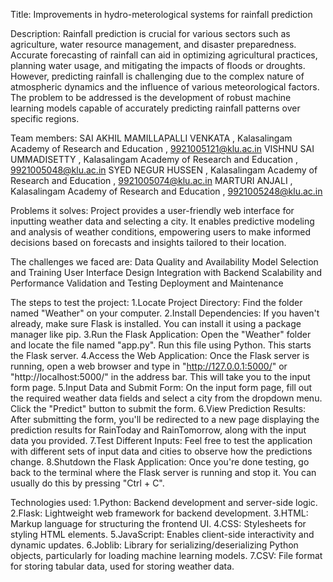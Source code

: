 Title: 
Improvements in hydro-meterological systems for rainfall prediction

Description:
Rainfall prediction is crucial for various sectors such as agriculture, water resource management, and disaster preparedness. 
Accurate forecasting of rainfall can aid in optimizing agricultural practices, planning water usage, and mitigating the impacts of floods or droughts.
However, predicting rainfall is challenging due to the complex nature of atmospheric dynamics and the influence of various meteorological factors.
The problem to be addressed is the development of robust machine learning models capable of accurately predicting rainfall patterns over specific regions.

Team members:
SAI AKHIL MAMILLAPALLI VENKATA , Kalasalingam Academy of Research and Education , 9921005121@klu.ac.in
VISHNU SAI UMMADISETTY , Kalasalingam Academy of Research and Education , 9921005048@klu.ac.in
SYED NEGUR HUSSEN , Kalasalingam Academy of Research and Education , 9921005074@klu.ac.in
MARTURI ANJALI , Kalasalingam Academy of Research and Education , 9921005248@klu.ac.in

Problems it solves:
Project provides a user-friendly web interface for inputting weather data and selecting a city. It enables predictive modeling and analysis of weather conditions, empowering users to make informed decisions based on forecasts and insights tailored to their location.

The challenges we faced are:
Data Quality and Availability
Model Selection and Training
User Interface Design
Integration with Backend
Scalability and Performance
Validation and Testing
Deployment and Maintenance


The steps to test the project:
1.Locate Project Directory: Find the folder named "Weather" on your computer.
2.Install Dependencies: If you haven't already, make sure Flask is installed. You can install it using a package manager like pip.
3.Run the Flask Application: Open the "Weather" folder and locate the file named "app.py". Run this file using Python. This starts the Flask server.
4.Access the Web Application: Once the Flask server is running, open a web browser and type in "http://127.0.0.1:5000/" or "http://localhost:5000/" in the address bar. This will take you to the input form page.
5.Input Data and Submit Form: On the input form page, fill out the required weather data fields and select a city from the dropdown menu. Click the "Predict" button to submit the form.
6.View Prediction Results: After submitting the form, you'll be redirected to a new page displaying the prediction results for RainToday and RainTomorrow, along with the input data you provided.
7.Test Different Inputs: Feel free to test the application with different sets of input data and cities to observe how the predictions change.
8.Shutdown the Flask Application: Once you're done testing, go back to the terminal where the Flask server is running and stop it. You can usually do this by pressing "Ctrl + C".

Technologies used:
1.Python: Backend development and server-side logic.
2.Flask: Lightweight web framework for backend development.
3.HTML: Markup language for structuring the frontend UI.
4.CSS: Stylesheets for styling HTML elements.
5.JavaScript: Enables client-side interactivity and dynamic updates.
6.Joblib: Library for serializing/deserializing Python objects, particularly for loading machine learning models.
7.CSV: File format for storing tabular data, used for storing weather data.

